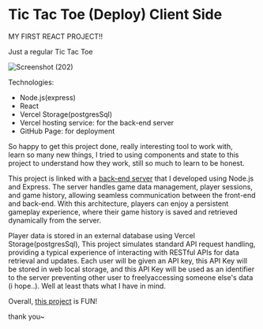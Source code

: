 # Tic Tac Toe (Deploy) Client Side

MY FIRST REACT PROJECT!!

Just a regular Tic Tac Toe  

![Screenshot (202)](https://github.com/user-attachments/assets/95394097-0728-4ace-b691-e1712680d41a)


Technologies: 

  - Node.js(express)
  - React
  - Vercel Storage(postgresSql)
  - Vercel hosting service: for the back-end server
  - GitHub Page: for deployment

So happy to get this project done, really interesting tool to work with,                                                                                                                                                                                                    
learn so many new things, I tried to using components and state to this project to understand how they work, still so much to learn to be honest. 

This project is linked with a [back-end server](https://github.com/hendratanjaya/tic-tac-toe-server) that I developed using Node.js and Express. The server handles game data management, player sessions, and game history, allowing seamless communication between the front-end and back-end. With this architecture, players can enjoy a persistent gameplay experience, where their game history is saved and retrieved dynamically from the server.

Player data is stored in an external database using Vercel Storage(postgresSql), This project simulates standard API request handling, providing a typical experience of interacting with RESTful APIs for data retrieval and updates. Each user will be given an API key, this API Key will be stored in web local storage, and this API Key will be used as an identifier to the server preventing other user to freelyaccessing someone else's data                                                                     
(i hope..). Well at least thats what I have in mind. 

Overall, [this project](https://hendratanjaya.github.io/tic-tac-toe-client/) is FUN!

thank you~
